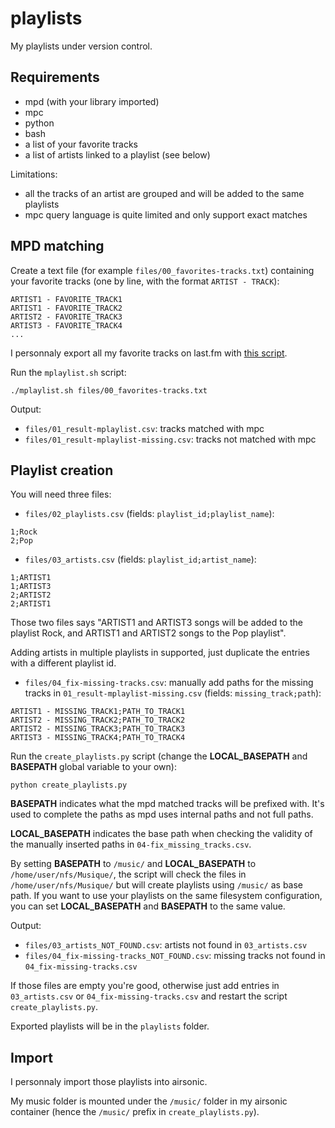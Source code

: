 # playlists

My playlists under version control.

## Requirements

- mpd (with your library imported)
- mpc
- python
- bash
- a list of your favorite tracks
- a list of artists linked to a playlist (see below)

Limitations:
- all the tracks of an artist are grouped and will be added to the same playlists
- mpc query language is quite limited and only support exact matches

## MPD matching

Create a text file (for example `files/00_favorites-tracks.txt`) containing your favorite tracks (one by line, with the format `ARTIST - TRACK`):
```
ARTIST1 - FAVORITE_TRACK1
ARTIST1 - FAVORITE_TRACK2
ARTIST2 - FAVORITE_TRACK3
ARTIST3 - FAVORITE_TRACK4
...
```

I personnaly export all my favorite tracks on last.fm with [this script](https://github.com/dbeley/lastfm-scraper/blob/master/lastfm-all_favorite_tracks.py).

Run the `mplaylist.sh` script:
```
./mplaylist.sh files/00_favorites-tracks.txt
```

Output:
- `files/01_result-mplaylist.csv`: tracks matched with mpc
- `files/01_result-mplaylist-missing.csv`: tracks not matched with mpc

## Playlist creation

You will need three files:

- `files/02_playlists.csv` (fields: `playlist_id;playlist_name`):
```
1;Rock
2;Pop
```

- `files/03_artists.csv` (fields: `playlist_id;artist_name`):
```
1;ARTIST1
1;ARTIST3
2;ARTIST2
2;ARTIST1
```

Those two files says "ARTIST1 and ARTIST3 songs will be added to the playlist Rock, and ARTIST1 and ARTIST2 songs to the Pop playlist".

Adding artists in multiple playlists in supported, just duplicate the entries with a different playlist id.

- `files/04_fix-missing-tracks.csv`: manually add paths for the missing tracks in `01_result-mplaylist-missing.csv` (fields: `missing_track;path`):
```
ARTIST1 - MISSING_TRACK1;PATH_TO_TRACK1
ARTIST2 - MISSING_TRACK2;PATH_TO_TRACK2
ARTIST2 - MISSING_TRACK3;PATH_TO_TRACK3
ARTIST3 - MISSING_TRACK4;PATH_TO_TRACK4
```

Run the `create_playlists.py` script (change the **LOCAL_BASEPATH** and **BASEPATH** global variable to your own):
```
python create_playlists.py
```

**BASEPATH** indicates what the mpd matched tracks will be prefixed with. It's used to complete the paths as mpd uses internal paths and not full paths.

**LOCAL_BASEPATH** indicates the base path when checking the validity of the manually inserted paths in `04-fix_missing_tracks.csv`.

By setting **BASEPATH** to `/music/` and **LOCAL_BASEPATH** to `/home/user/nfs/Musique/`, the script will check the files in `/home/user/nfs/Musique/` but will create playlists using `/music/` as base path.
If you want to use your playlists on the same filesystem configuration, you can set **LOCAL_BASEPATH** and **BASEPATH** to the same value.

Output:
- `files/03_artists_NOT_FOUND.csv`: artists not found in `03_artists.csv`
- `files/04_fix-missing-tracks_NOT_FOUND.csv`: missing tracks not found in `04_fix-missing-tracks.csv`

If those files are empty you're good, otherwise just add entries in `03_artists.csv` or `04_fix-missing-tracks.csv` and restart the script `create_playlists.py`.

Exported playlists will be in the `playlists` folder.

## Import

I personnaly import those playlists into airsonic.

My music folder is mounted under the `/music/` folder in my airsonic container (hence the `/music/` prefix in `create_playlists.py`).
